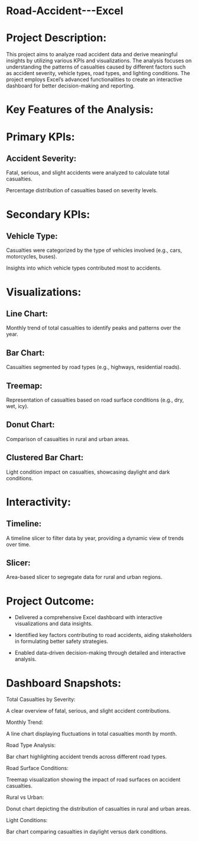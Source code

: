 # Road-Accident---Excel

# Project Description:
This project aims to analyze road accident data and derive meaningful insights by utilizing various KPIs and visualizations. The analysis focuses on understanding the patterns of casualties caused by different factors such as accident severity, vehicle types, road types, and lighting conditions. The project employs Excel’s advanced functionalities to create an interactive dashboard for better decision-making and reporting.

# Key Features of the Analysis:

# Primary KPIs:

## Accident Severity:

Fatal, serious, and slight accidents were analyzed to calculate total casualties.

Percentage distribution of casualties based on severity levels.

# Secondary KPIs:

## Vehicle Type:

Casualties were categorized by the type of vehicles involved (e.g., cars, motorcycles, buses).

Insights into which vehicle types contributed most to accidents.

# Visualizations:

## Line Chart:

Monthly trend of total casualties to identify peaks and patterns over the year.

## Bar Chart:

Casualties segmented by road types (e.g., highways, residential roads).

## Treemap:

Representation of casualties based on road surface conditions (e.g., dry, wet, icy).

## Donut Chart:

Comparison of casualties in rural and urban areas.

## Clustered Bar Chart:

Light condition impact on casualties, showcasing daylight and dark conditions.

# Interactivity:

## Timeline:

A timeline slicer to filter data by year, providing a dynamic view of trends over time.

## Slicer:

Area-based slicer to segregate data for rural and urban regions.

# Project Outcome:

- Delivered a comprehensive Excel dashboard with interactive visualizations and data insights.

- Identified key factors contributing to road accidents, aiding stakeholders in formulating better safety strategies.

- Enabled data-driven decision-making through detailed and interactive analysis.

# Dashboard Snapshots:

Total Casualties by Severity:

A clear overview of fatal, serious, and slight accident contributions.

Monthly Trend:

A line chart displaying fluctuations in total casualties month by month.

Road Type Analysis:

Bar chart highlighting accident trends across different road types.

Road Surface Conditions:

Treemap visualization showing the impact of road surfaces on accident casualties.

Rural vs Urban:

Donut chart depicting the distribution of casualties in rural and urban areas.

Light Conditions:

Bar chart comparing casualties in daylight versus dark conditions.

